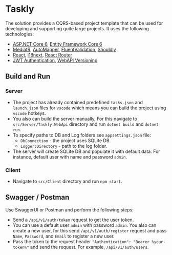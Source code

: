 # Taskly
The solution provides a CQRS-based project template that can be used for developing and supporting quite large projects. It uses the following technologies:
* [ASP.NET Core 6](https://docs.microsoft.com/en-us/aspnet/core/introduction-to-aspnet-core?view=aspnetcore-6.0), [Entity Framework Core 6](https://docs.microsoft.com/en-us/ef/core/)
* [MediatR](https://github.com/jbogard/MediatR), [AutoMapper](https://automapper.org/), [FluentValidation](https://fluentvalidation.net/), [Shouldly](https://github.com/shouldly/shouldly)
* [React](https://reactjs.org/), [i18next](https://react.i18next.com/), [React Router](https://v5.reactrouter.com/web/guides/quick-start)
* [JWT Authentication](https://jwt.io/), [WebAPi Versioning](https://www.nuget.org/packages/Microsoft.AspNetCore.Mvc.Versioning/)

## Build and Run
### Server
- The project has already contained predefined `tasks.json` and `launch.json` files for `vscode` which means you can build the project using `vscode` hotkeys.
- You also can build the server manually, For this navigate to `src/Server/Taskly.WebApi` directory and run `dotnet build` and `dotnet run`.
- To specify paths to DB and Log folders see `appsettings.json` file:
  - `DbConnection` - the project uses SQLite DB.
  - `Logger:Directory` - path to the log folder.
- The server will create SQLite DB and populate it with default data. For instance, default user with name and password `admin`.

### Client
- Navigate to `src/Client` directory and run `npm start`.

## Swagger / Postman
Use SwaggerUI or Postman and perform the following steps:
- Send a `/api/v1/auth/token` request to get the user token.
- You can use a default user `admin` with password `admin`. You also can create a new user, for this send `/api/v1/auth/register` request and pass `Name`, `Password`, and `Email` to register a new user.
- Pass the token to the request header `"Authentication": "Bearer %your-token%"` and send the request. For example, `/api/v1/auth/users`. 